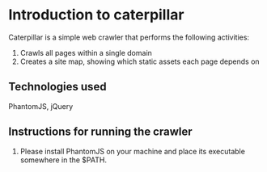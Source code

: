 # Introduction to caterpillar
Caterpillar is a simple web crawler that performs the following activities:
1. Crawls all pages within a single domain
2. Creates a site map, showing which static assets each page depends on

## Technologies used
PhantomJS, jQuery

## Instructions for running the crawler
1. Please install PhantomJS on your machine and place its executable somewhere in the $PATH.
